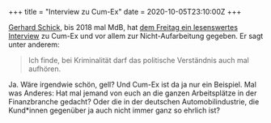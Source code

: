 +++
title = "Interview zu Cum-Ex"
date = 2020-10-05T23:10:00Z
+++


[Gerhard Schick](https://de.wikipedia.org/wiki/Gerhard_Schick), bis 2018 mal MdB, hat [dem Freitag ein lesenswertes Interview](https://www.freitag.de/autoren/pep/die-cum-ex-aufarbeitung-droht-zu-scheitern) zu Cum-Ex und vor allem zur Nicht-Aufarbeitung gegeben. Er sagt unter anderem:

> Ich finde, bei Kriminalität darf das politische Verständnis auch mal aufhören.

Ja. Wäre irgendwie schön, gell? Und Cum-Ex ist da ja nur ein Beispiel. Mal was Anderes: Hat mal jemand von euch an die ganzen Arbeitsplätze in der Finanzbranche gedacht? Oder die in der deutschen Automobilindustrie, die Kund\*innen gegenüber ja auch nicht immer ganz so ehrlich ist?